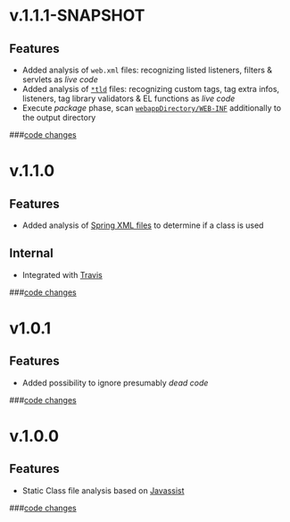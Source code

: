 v.1.1.1-SNAPSHOT
================
Features
--------
* Added analysis of `web.xml` files: recognizing listed listeners, filters & servlets as _live code_
* Added analysis of [`*tld`](http://docs.oracle.com/javaee/5/tutorial/doc/bnamu.html) files: recognizing custom tags, tag extra infos, listeners, tag library validators & EL functions as _live code_
* Execute _package_ phase, scan [`webappDirectory/WEB-INF`](http://maven.apache.org/plugins/maven-war-plugin/exploded-mojo.html#webappDirectory) additionally to the output directory

###[code changes](https://github.com/ImmobilienScout24/deadcode4j/compare/deadcode4j-maven-plugin-1.1.0...master)

v.1.1.0
=======
Features
--------
* Added analysis of [Spring XML files](http://docs.spring.io/spring/docs/3.2.4.RELEASE/spring-framework-reference/html/beans.html#beans-factory-instantiation) to determine if a class is used

Internal
--------
* Integrated with [Travis](https://travis-ci.org/ImmobilienScout24/deadcode4j)

###[code changes](https://github.com/ImmobilienScout24/deadcode4j/compare/deadcode4j-maven-plugin-1.0.1...deadcode4j-maven-plugin-1.1.0)

v1.0.1
======
Features
--------
* Added possibility to ignore presumably _dead code_

###[code changes](https://github.com/ImmobilienScout24/deadcode4j/compare/deadcode-maven-plugin-1.0.0...deadcode4j-maven-plugin-1.0.1)

v.1.0.0
=======
Features
--------
* Static Class file analysis based on [Javassist](http://www.jboss.org/javassist/)

###[code changes](https://github.com/ImmobilienScout24/deadcode4j/compare/1bf976e7d67d9fa5f142022e6a56bb0d5ab0...deadcode-maven-plugin-1.0.0)
